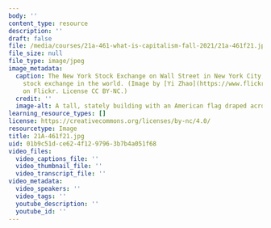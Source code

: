 ```yaml
---
body: ''
content_type: resource
description: ''
draft: false
file: /media/courses/21a-461-what-is-capitalism-fall-2021/21a-461f21.jpg
file_size: null
file_type: image/jpeg
image_metadata:
  caption: The New York Stock Exchange on Wall Street in New York City, the largest
    stock exchange in the world. (Image by [Yi Zhao](https://www.flickr.com/photos/uselessmen/4696309617/in/photolist-89ZPet-84gC3e-CE9u1q-iNSpg-j8wheb-6sjcVs-7ajewP-ebTggt-nJh2A-6sf53n-4tdFAD-ZHrW2Y-54VvgN-FyftK4-4Wfpkw-aoEpMh-ZHrW9S-nJh8z-e1thM4-6xd89E-aoEpVw-eam5bT-53Avhy-zDr9h-dh5aGR-fidWzD-7L3XAv-bRqKd-7Zoaf3-98mwQQ-9Mpm1E-6sjeTQ-5u3Ptq-6sjdDo-6qTNwa-7ao4hJ-4xaUoi-aciSS3-7i3wn2-brAwgK-6FXtRD-LZqeWr-6qTNFp-2j386Jn-6mhP6q-8MsrS2-2uEgbh-5zrpTc-bsbhpj-6FXefV)
    on Flickr. License CC BY-NC.)
  credit: ''
  image-alt: A tall, stately building with an American flag draped across six pillars.
learning_resource_types: []
license: https://creativecommons.org/licenses/by-nc/4.0/
resourcetype: Image
title: 21A-461f21.jpg
uid: 01b9c51d-ce62-4f12-9796-3b7b4a051f68
video_files:
  video_captions_file: ''
  video_thumbnail_file: ''
  video_transcript_file: ''
video_metadata:
  video_speakers: ''
  video_tags: ''
  youtube_description: ''
  youtube_id: ''
---
```

